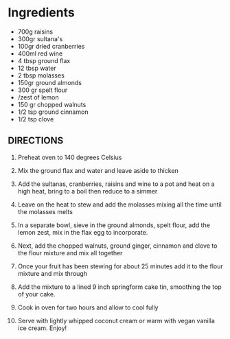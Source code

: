 # Ingredients

* 700g raisins
* 300gr sultana's
* 100gr dried cranberries
* 400ml red wine
* 4 tbsp ground flax
* 12 tbsp water
* 2 tbsp molasses
* 150gr ground almonds
* 300 gr spelt flour
* /zest of lemon
* 150 gr chopped walnuts
* 1/2 tsp ground cinnamon
* 1/2 tsp clove

## DIRECTIONS

1. Preheat oven to 140 degrees Celsius

2. Mix the ground flax and water and leave aside to thicken

3. Add the sultanas, cranberries, raisins and wine to a pot and heat on a high heat, bring to a boil then reduce to a simmer

4. Leave on the heat to stew and add the molasses mixing all the time until the molasses melts

5. In a separate bowl, sieve in the ground almonds, spelt flour, add the lemon zest, mix in the flax egg to incorporate.

6. Next, add the chopped walnuts, ground ginger, cinnamon and clove to the flour mixture and mix all together

7. Once your fruit has been stewing for about 25 minutes add it to the flour mixture and mix through

8. Add the mixture to a lined 9 inch springform cake tin, smoothing the top of your cake.

9. Cook in oven for two hours and allow to cool fully

10. Serve with lightly whipped coconut cream or warm with vegan vanilla ice cream. Enjoy!